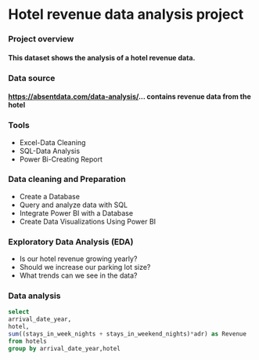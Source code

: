 # Hotel revenue data analysis project

### Project overview
#### This dataset shows the analysis of a hotel revenue data.

### Data source
#### https://absentdata.com/data-analysis/... contains revenue data from the hotel

### Tools
- Excel-Data Cleaning
- SQL-Data Analysis
- Power Bi-Creating Report

### Data cleaning and Preparation
- Create a Database
- Query and analyze data with SQL
- Integrate Power BI with a Database
- Create Data Visualizations Using Power BI

 ### Exploratory Data Analysis (EDA)
- Is our hotel revenue growing yearly?
- Should we increase our parking lot size?
- What trends can we see in the data?
  
### Data analysis
   ```sql
   select 
arrival_date_year,
hotel,
sum((stays_in_week_nights + stays_in_weekend_nights)*adr) as Revenue
from hotels
group by arrival_date_year,hotel
```


